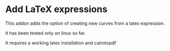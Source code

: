 # Add LaTeX expressions

This addon adds the option of creating new curves from a latex expression.

It has been tested only on linux so far.

It requires a working latex installation and cairotopdf
